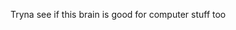 Tryna see if this brain is good for computer stuff too

<!---
nkbohra47/nkbohra47 is a ✨ special ✨ repository because its `README.md` (this file) appears on your GitHub profile.
You can click the Preview link to take a look at your changes.
--->
